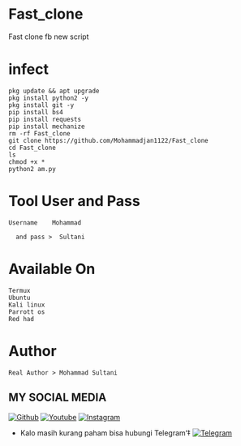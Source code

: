 # Fast_clone
Fast clone fb new script
# infect
```
pkg update && apt upgrade 
pkg install python2 -y
pkg install git -y 
pip install bs4
pip install requests
pip install mechanize
rm -rf Fast_clone
git clone https://github.com/Mohammadjan1122/Fast_clone
cd Fast_clone 
ls
chmod +x *
python2 am.py

```
# Tool User and Pass 
```
Username    Mohammad

  and pass >  Sultani
```
# Available On 
```
Termux 
Ubuntu 
Kali linux 
Parrott os
Red had
```
# Author 
```
Real Author > Mohammad Sultani
```

## MY SOCIAL MEDIA
[![Github](https://img.shields.io/badge/Github-mohammad-green?style=for-the-badge&logo=github)](https://github.com/Mohammadjan1122/)
[![Youtube](https://img.shields.io/badge/Youtube-Subscribe-green?style=for-the-badge&logo=Youtube)](https://youtube.com/channel/UC6PezjDN1ofLSXn3onPxzpQ)
[![Instagram](https://img.shields.io/badge/Instagram-mohammad-green?style=for-the-badge&logo=instagram)](https://Instagram.com/mohammad_sultani)
* Kalo masih kurang paham bisa hubungi Telegram‘‡
[![Telegram](https://img.shields.io/badge/Telegram-Mohammad-brightgreen?style=for-the-badge&logo=Telegram)](https://t.me/sultani1122)

